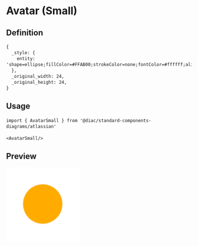 # Avatar (Small)

## Definition

```
{
  _style: { 
    entity: 'shape=ellipse;fillColor=#FFAB00;strokeColor=none;fontColor=#ffffff;align=center;verticalAlign=middle;whiteSpace=wrap;fontSize=12;fontStyle=1;html=1;sketch=0;',
  },
  _original_width: 24,
  _original_height: 24,
}
```

## Usage

```
import { AvatarSmall } from '@diac/standard-components-diagrams/atlassian'

<AvatarSmall/>
```

## Preview

<img src="./avatar-small.png" width="200"/>
